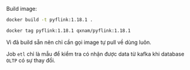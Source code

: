 Build image:
```bash
docker build -t pyflink:1.18.1 .
```

```bash
docker tag pyflink:1.18.1 qxnam/pyflink:1.18.1
```

Vì đã build sẵn nên chỉ cần gọi image tự pull về dùng luôn.

Job `etl` chỉ là mẫu để kiểm tra có nhận được data từ kafka khi database `OLTP` có sự thay đổi.